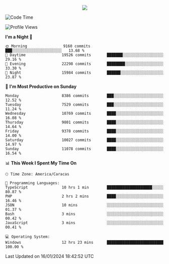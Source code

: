 <p align="center">
  <a href="http://www.github.com/thevacs">
    <img src="https://github-readme-streak-stats.herokuapp.com/?user=thevacs&stroke=ffffff&background=1c1917&ring=0891b2&fire=0891b2&currStreakNum=ffffff&currStreakLabel=0891b2&sideNums=ffffff&sideLabels=ffffff&dates=ffffff&hide_border=true" />
  </a>
</p>

<!--START_SECTION:waka-->
![Code Time](http://img.shields.io/badge/Code%20Time-1%2C942%20hrs%2047%20mins-blue)

![Profile Views](http://img.shields.io/badge/Profile%20Views-0-blue)

**I'm a Night 🦉** 

```text
🌞 Morning                9160 commits        ███░░░░░░░░░░░░░░░░░░░░░░   13.68 % 
🌆 Daytime                19526 commits       ███████░░░░░░░░░░░░░░░░░░   29.16 % 
🌃 Evening                22298 commits       ████████░░░░░░░░░░░░░░░░░   33.30 % 
🌙 Night                  15984 commits       ██████░░░░░░░░░░░░░░░░░░░   23.87 % 
```
📅 **I'm Most Productive on Sunday** 

```text
Monday                   8386 commits        ███░░░░░░░░░░░░░░░░░░░░░░   12.52 % 
Tuesday                  7529 commits        ███░░░░░░░░░░░░░░░░░░░░░░   11.24 % 
Wednesday                10769 commits       ████░░░░░░░░░░░░░░░░░░░░░   16.08 % 
Thursday                 9801 commits        ████░░░░░░░░░░░░░░░░░░░░░   14.64 % 
Friday                   9378 commits        ████░░░░░░░░░░░░░░░░░░░░░   14.00 % 
Saturday                 10027 commits       ████░░░░░░░░░░░░░░░░░░░░░   14.97 % 
Sunday                   11078 commits       ████░░░░░░░░░░░░░░░░░░░░░   16.54 % 
```


📊 **This Week I Spent My Time On** 

```text
🕑︎ Time Zone: America/Caracas

💬 Programming Languages: 
TypeScript               10 hrs 1 min        ████████████████████░░░░░   80.87 % 
PHP                      2 hrs 2 mins        ████░░░░░░░░░░░░░░░░░░░░░   16.46 % 
JSON                     10 mins             ░░░░░░░░░░░░░░░░░░░░░░░░░   01.37 % 
Bash                     3 mins              ░░░░░░░░░░░░░░░░░░░░░░░░░   00.42 % 
JavaScript               3 mins              ░░░░░░░░░░░░░░░░░░░░░░░░░   00.41 % 

💻 Operating System: 
Windows                  12 hrs 23 mins      █████████████████████████   100.00 % 
```


 Last Updated on 16/01/2024 18:42:52 UTC
<!--END_SECTION:waka-->
